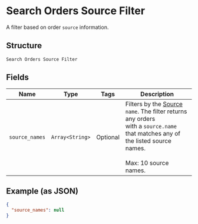 
# Search Orders Source Filter

A filter based on order `source` information.

## Structure

`Search Orders Source Filter`

## Fields

| Name | Type | Tags | Description |
|  --- | --- | --- | --- |
| `source_names` | `Array<String>` | Optional | Filters by the [Source](../../doc/models/order-source.md) `name`. The filter returns any orders<br>with a `source.name` that matches any of the listed source names.<br><br>Max: 10 source names. |

## Example (as JSON)

```json
{
  "source_names": null
}
```

